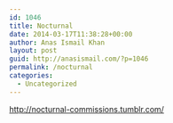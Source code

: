 ```yaml
---
id: 1046
title: Nocturnal
date: 2014-03-17T11:38:28+00:00
author: Anas Ismail Khan
layout: post
guid: http://anasismail.com/?p=1046
permalink: /nocturnal
categories:
  - Uncategorized
---
```

http://nocturnal-commissions.tumblr.com/
